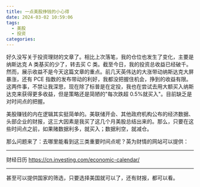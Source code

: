 ```yaml
---
title: 一点美股挣钱的小心得
date: 2024-03-02 10:59:06
tags:
  - 美股
  - 投资
categories:
---
```


好久没写关于投资理财的文章了。相比上次落笔，我的仓位也发生了变化，主要是纳斯达克 A 类基买的少了，转去买 C 类。截至今日，我的投资总收益已经破千。然而，展示收益不是今天这篇文章的重点。前几天英伟达的大涨带动纳斯达克大屏暴涨，还有 PCE 指数的发布带动的利好，我都没把握住机会，挣到的收益有限。这两件事，不禁让我深思，现在除了标普是在定投，我也在尝试去用大额买入纳斯达克来获得更多收益，但是策略还是简陋的"每次跌超 0.5%就买入"。目前缺乏是对时间点的把握。

美股赚钱的内在逻辑其实挺简单的。美联储开会、其他政府机构公布的经济数据、头部企业的财报，这三大因素是我买了这几个月美股总结出来的。那么，只要在这些时间点之前，如果赌数据利多，就买入；数据利空，就减仓。

那么问题来了：去哪里能看到这三类重要时间点呢？英为财情的网站可以提供：

---

财经日历
https://cn.investing.com/economic-calendar/

---

甚至可以提供国家的筛选，只要选择美国就可以了，还有财报，都可以看。
